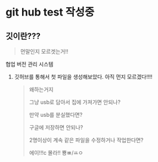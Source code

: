 # git hub test 작성중

## 깃이란???

> 먼말인지 모르겟는거!!

협업 버전 관리 시스템



1. 깃허브를  통해서 첫 파일을 생성해보았다. 아직 먼지 모르겠다!!!!

   > 왜하는거지
   >
   > 그냥 usb로 담아서 집에 가져가면 안되나?
   >
   > 만약 usb를 분실했다면?
   >
   > 구글에 저장하면 안되나?
   >
   > 2명이상이 계속 같은 파일을 수정하거나 작업한다면?
   >
   > 에이!!!c 몰라!! 뿅ㅃ/ㅛㅇ